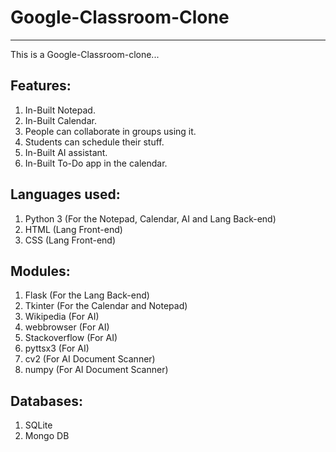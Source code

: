 # Google-Classroom-Clone
-----------------------------------

This is a Google-Classroom-clone...

Features:
-----------------------------------------
1. In-Built Notepad.
2. In-Built Calendar.
3. People can collaborate in groups using it.
4. Students can schedule their stuff.
5. In-Built AI assistant.
6. In-Built To-Do app in the calendar.

Languages used:
--------------------------------------
1. Python 3 (For the Notepad, Calendar, AI and Lang Back-end)
2. HTML (Lang Front-end)
3. CSS (Lang Front-end)

Modules:
---------------------------------------
1. Flask (For the Lang Back-end)
2. Tkinter (For the Calendar and Notepad)
3. Wikipedia (For AI)
4. webbrowser (For AI)
5. Stackoverflow (For AI)
6. pyttsx3 (For AI)
7. cv2 (For AI Document Scanner)
8. numpy (For AI Document Scanner)

Databases:
----------------------------------------
1. SQLite
2. Mongo DB
